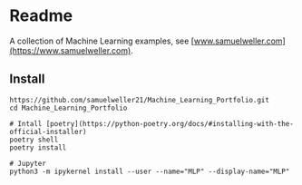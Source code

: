 # Readme

A collection of Machine Learning examples, see [www.samuelweller.com](https://www.samuelweller.com).

## Install

```
https://github.com/samuelweller21/Machine_Learning_Portfolio.git
cd Machine_Learning_Portfolio

# Intall [poetry](https://python-poetry.org/docs/#installing-with-the-official-installer)
poetry shell
poetry install

# Jupyter
python3 -m ipykernel install --user --name="MLP" --display-name="MLP"
```
